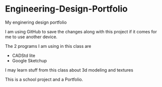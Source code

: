 # Engineering-Design-Portfolio
My enginering design portfolio

I am using GitHub to save the changes along with this project if it comes for me to use another device.

The 2 programs I am using in this class are
* CADStd lite
* Google Sketchup

I may learn stuff from this class about 3d modeling and textures

This is a school project and a Portfolio.
